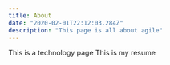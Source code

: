 ```yaml
---
title: About
date: "2020-02-01T22:12:03.284Z"
description: "This page is all about agile"
---
```


This is a technology page
This is my resume
